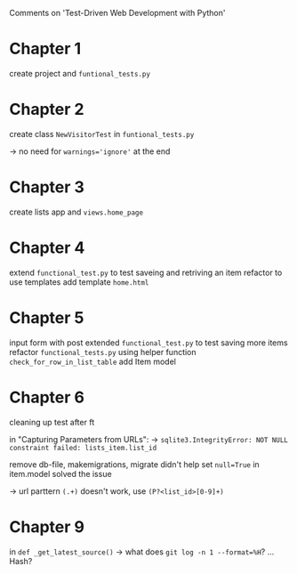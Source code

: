 Comments on 'Test-Driven Web Development with Python'


Chapter 1
========

create project and `funtional_tests.py`


Chapter 2
=========

create class `NewVisitorTest` in `funtional_tests.py`

-> no need for `warnings='ignore'` at the end


Chapter 3
========

create lists app and `views.home_page`


Chapter 4
=========

extend `functional_test.py` to test saveing and retriving an item
refactor to use templates
add template `home.html`


Chapter 5
=========

input form with post
extended `functional_test.py` to test saving more items
refactor `functional_tests.py` using helper function `check_for_row_in_list_table`
add Item model


Chapter 6
=========

cleaning up test after ft

in "Capturing Parameters from URLs":
-> `sqlite3.IntegrityError: NOT NULL constraint failed: lists_item.list_id`

remove db-file, makemigrations, migrate didn't help
set `null=True` in item.model solved the issue

-> url parttern `(.+)` doesn't work, use `(P?<list_id>[0-9]+)`


Chapter 9
=========

in `def _get_latest_source()`
-> what does `git log -n 1 --format=%H`? ... Hash?



